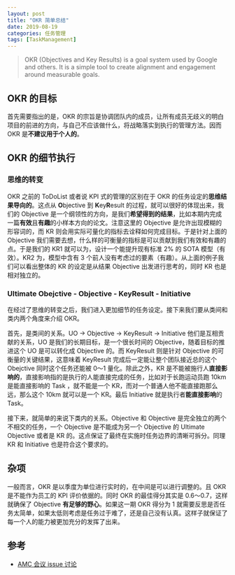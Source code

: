 ```yaml
---
layout: post
title: "OKR 简单总结"
date: 2019-08-19
categories: 任务管理
tags: [TaskManagement]
---
```



> OKR (Objectives and Key Results) is a goal system used by Google and others. It is a simple tool to create alignment and engagement around measurable goals.

## OKR 的目标
首先需要指出的是，OKR 的宗旨是协调团队内的成员，让所有成员无歧义的明白项目的前进的方向，与自己不应该做什么，将战略落实到执行的管理方法。因而 OKR 是**不建议用于个人的**。

## OKR 的细节执行
### 思维的转变
OKR 之前的 ToDoList 或者说 KPI 式的管理的区别在于 OKR 的任务设定的**思维结果导向的**。这点从 **O**bjective 到 **K**ey**R**esult 的过程，就可以很好的体现出来，我们的 Objective 是一个纲领性的方向，是我们**希望得到的结果**，比如本期内完成一篇**有效**且**有趣**的小样本方向的论文。注意这里的 Objective 是允许出现模糊的形容词的，而 KR 则会用实际可量化的指标去诠释如何完成目标。于是针对上面的 Objective 我们需要去想，什么样的可衡量的指标是可以贡献到我们有效和有趣的点。于是我们的 KR1 就可以为，设计一个能提升现有标准 2% 的 SOTA 模型（有效）。KR2 为，模型中含有 3 个前人没有考虑过的要素（有趣）。从上面的例子我们可以看出整体的 KR 的设定是从结果 Objective 出发进行思考的，同时 KR 也是相对独立的。

### Ultimate Obejctive - Objective - KeyResult - Initiative
在经过了思维的转变之后，我们进入更加细节的任务设定。接下来我们要从类间和类内两个角度来介绍 OKR。

首先，是类间的关系。UO -> Objective -> KeyResult -> Initiative 他们是互相贡献的关系，UO 是我们的长期目标，是一个很长时间的 Objective，随着目标的推进这个 UO 是可以转化成 Objective 的。而 KeyResult 则是针对 Objective 的可衡量的关键结果，这意味着 KeyResult 完成后一定能让整个团队接近总的这个 Obejctive 同时这个任务还能被 0～1 量化。除此之外，KR 是不能被施行人**直接影响的**，直接影响指的是执行的人能直接完成的任务，比如对于长跑运动员跑 10km 是能直接影响的 Task ，就不能是一个 KR，而对一个普通人他不能直接跑那么远，那么这个 10km 就可以是一个 KR。最后 Initiative 就是执行者**能直接影响**的 Task。

接下来，就简单的来说下类内的关系。Objective 和 Objective 是完全独立的两个不相交的任务，一个 Objective 是不能成为另一个 Objective 的 Ultimate Objective 或者是 KR 的。这点保证了最终在实施时任务边界的清晰可拆分。同理 KR 和 Initiative 也是符合这个要求的。

## 杂项
一般而言，OKR 是以季度为单位进行实时的，在中间是可以进行调整的。且 OKR 是不能作为员工的 KPI 评价依据的。同时 OKR 的最佳得分其实是 0.6～0.7，这样就确保了 Objective **有足够的野心**。如果这一期 OKR 得分为 1 就需要反思是否任务太简单，如果太低则考虑是任务过于难了，还是自己没有认真。这样子就保证了每一个人的能力被更加充分的发挥了出来。


## 参考
- [AMC 会议 issue 讨论](https://github.com/BUPT/magic-mirror/issues/17)
